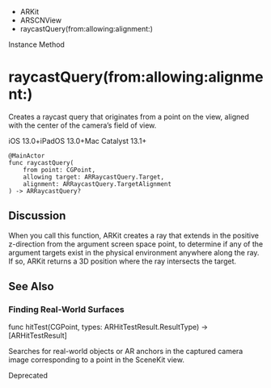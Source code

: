 

- ARKit
- ARSCNView
-  raycastQuery(from:allowing:alignment:) 

Instance Method

# raycastQuery(from:allowing:alignment:)

Creates a raycast query that originates from a point on the view, aligned with the center of the camera’s field of view.

iOS 13.0+iPadOS 13.0+Mac Catalyst 13.1+

``` source
@MainActor
func raycastQuery(
    from point: CGPoint,
    allowing target: ARRaycastQuery.Target,
    alignment: ARRaycastQuery.TargetAlignment
) -> ARRaycastQuery?
```

## Discussion

When you call this function, ARKit creates a ray that extends in the positive z-direction from the argument screen space point, to determine if any of the argument targets exist in the physical environment anywhere along the ray. If so, ARKit returns a 3D position where the ray intersects the target.

## See Also

### Finding Real-World Surfaces

func hitTest(CGPoint, types: ARHitTestResult.ResultType) -> [ARHitTestResult]

Searches for real-world objects or AR anchors in the captured camera image corresponding to a point in the SceneKit view.

Deprecated

